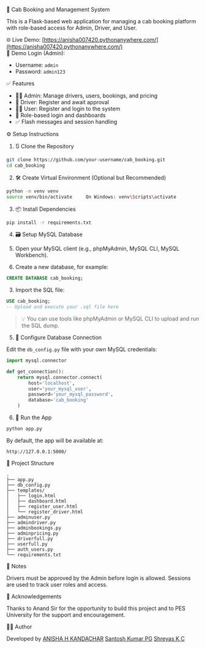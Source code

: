  🚖 Cab Booking and Management System

This is a Flask-based web application for managing a cab booking platform with role-based access for Admin, Driver, and User.

🌐 Live Demo: [https://anisha007420.pythonanywhere.com/](https://anisha007420.pythonanywhere.com/)  
🔑 Demo Login (Admin):  
- Username: `admin`  
- Password: `admin123`  



 ✅ Features

- 🧑‍💼 Admin: Manage drivers, users, bookings, and pricing  
- 🚗 Driver: Register and await approval  
- 🙋‍♂️ User: Register and login to the system  
- 🔐 Role-based login and dashboards  
- ✅ Flash messages and session handling  



 ⚙️ Setup Instructions

 1. 🔃 Clone the Repository

```bash
git clone https://github.com/your-username/cab_booking.git
cd cab_booking
```

 2. 🛠️ Create Virtual Environment (Optional but Recommended)

```bash
python -m venv venv
source venv/bin/activate     On Windows: venv\Scripts\activate
```

 3. 📦 Install Dependencies

```bash
pip install -r requirements.txt
```

 4. 🗃️ Setup MySQL Database

1. Open your MySQL client (e.g., phpMyAdmin, MySQL CLI, MySQL Workbench).  
2. Create a new database, for example:

```sql
CREATE DATABASE cab_booking;
```

3. Import the SQL file:

```sql
USE cab_booking;
-- Upload and execute your .sql file here
```

> 💡 You can use tools like phpMyAdmin or MySQL CLI to upload and run the SQL dump.

 5. 🔧 Configure Database Connection

Edit the `db_config.py` file with your own MySQL credentials:

```python
import mysql.connector

def get_connection():
    return mysql.connector.connect(
        host='localhost',
        user='your_mysql_user',
        password='your_mysql_password',
        database='cab_booking'
    )
```

 6. 🚀 Run the App

```bash
python app.py
```

By default, the app will be available at:

```
http://127.0.0.1:5000/
```



 📂 Project Structure

```
.
├── app.py
├── db_config.py
├── templates/
│   ├── login.html
│   ├── dashboard.html
│   ├── register_user.html
│   └── register_driver.html
├── adminuser.py
├── admindriver.py
├── adminbookings.py
├── adminpricing.py
├── driverfull.py
├── userfull.py
├── auth_users.py
└── requirements.txt
```



 📌 Notes

 Drivers must be approved by the Admin before login is allowed.
 Sessions are used to track user roles and access.



 🙏 Acknowledgements

Thanks to Anand Sir for the opportunity to build this project and to PES University for the support and encouragement.



 🧑‍💻 Author

Developed by [ANISHA H KANDACHAR](https://github.com/anishahkandachar2002)
[Santosh Kumar PG](https://github.com/Santhoshkumar-123)
[Shreyas K C]()

